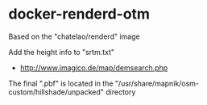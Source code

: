 # docker-renderd-otm

Based on the "chatelao/renderd" image

Add the height info to "srtm.txt"
- http://www.imagico.de/map/demsearch.php

The final ".pbf" is located in the "/usr/share/mapnik/osm-custom/hillshade/unpacked" directory
